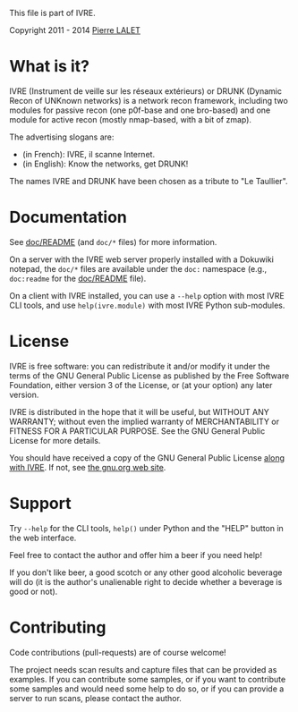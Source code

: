 This file is part of IVRE.

Copyright 2011 - 2014 [Pierre LALET](mailto:pierre.lalet@cea.fr)

# What is it? #

IVRE (Instrument de veille sur les réseaux extérieurs) or DRUNK
(Dynamic Recon of UNKnown networks) is a network recon framework,
including two modules for passive recon (one p0f-base and one
bro-based) and one module for active recon (mostly nmap-based, with a
bit of zmap).

The advertising slogans are:

  - (in French): IVRE, il scanne Internet.
  - (in English): Know the networks, get DRUNK!

The names IVRE and DRUNK have been chosen as a tribute to "Le
Taullier".

# Documentation #

See [doc/README](doc/README.md) (and `doc/*` files) for more
information.

On a server with the IVRE web server properly installed with a
Dokuwiki notepad, the `doc/*` files are available under the `doc:`
namespace (e.g., `doc:readme` for the [doc/README](doc/README.md)
file).

On a client with IVRE installed, you can use a `--help` option with
most IVRE CLI tools, and use `help(ivre.module)` with most IVRE Python
sub-modules.

# License #

IVRE is free software: you can redistribute it and/or modify
it under the terms of the GNU General Public License as published by
the Free Software Foundation, either version 3 of the License, or
(at your option) any later version.

IVRE is distributed in the hope that it will be useful,
but WITHOUT ANY WARRANTY; without even the implied warranty of
MERCHANTABILITY or FITNESS FOR A PARTICULAR PURPOSE.  See the
GNU General Public License for more details.

You should have received a copy of the GNU General Public License
[along with IVRE](doc/LICENSE.md). If not, see [the gnu.org web
site](http://www.gnu.org/licenses/).

# Support #

Try `--help` for the CLI tools, `help()` under Python and the "HELP"
button in the web interface.

Feel free to contact the author and offer him a beer if you need help!

If you don't like beer, a good scotch or any other good alcoholic
beverage will do (it is the author's unalienable right to decide
whether a beverage is good or not).

# Contributing #

Code contributions (pull-requests) are of course welcome!

The project needs scan results and capture files that can be provided
as examples. If you can contribute some samples, or if you want to
contribute some samples and would need some help to do so, or if you
can provide a server to run scans, please contact the author.
